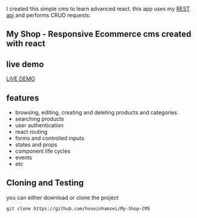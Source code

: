 I created this simple cms to learn advanced react. this app uses my [REST api](https://github.com/hoseinhamzei/php-online-shop-rest-api) and performs CRUD requests:
## My Shop - Responsive Ecommerce cms created with react

## live demo
[LIVE DEMO](https://hoseinh.com/myshop/)

## features
- browsing, editing, creating and deleting products and categories
- searching products
- user authentication
- react routing
- forms and controlled inputs
- states and props
- component life cycles
- events
- etc
## Cloning and Testing
you can either download or clone the project

    git clone https://github.com/hoseinhamzei/My-Shop-CMS


